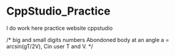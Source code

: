 # CppStudio_Practice
I do work here practice website cppstudio

/* big and small digits numbers 
   Abondoned body at an angle  a = arcsin(gT/2V), Cin user T and V. */
